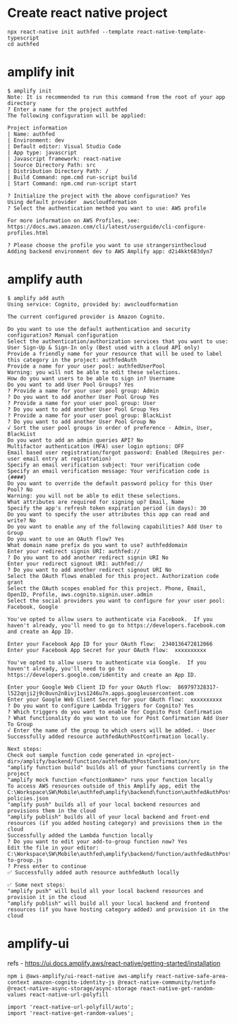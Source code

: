# Create react native project

    npx react-native init authfed --template react-native-template-typescript
    cd authfed

# amplify init

    $ amplify init
    Note: It is recommended to run this command from the root of your app directory
    ? Enter a name for the project authfed
    The following configuration will be applied:

    Project information
    | Name: authfed
    | Environment: dev
    | Default editor: Visual Studio Code
    | App type: javascript
    | Javascript framework: react-native
    | Source Directory Path: src
    | Distribution Directory Path: /
    | Build Command: npm.cmd run-script build
    | Start Command: npm.cmd run-script start

    ? Initialize the project with the above configuration? Yes
    Using default provider  awscloudformation
    ? Select the authentication method you want to use: AWS profile

    For more information on AWS Profiles, see:
    https://docs.aws.amazon.com/cli/latest/userguide/cli-configure-profiles.html

    ? Please choose the profile you want to use strangersinthecloud
    Adding backend environment dev to AWS Amplify app: d2i4kkt683dyn7

# amplify auth

    $ amplify add auth
    Using service: Cognito, provided by: awscloudformation

    The current configured provider is Amazon Cognito.

    Do you want to use the default authentication and security configuration? Manual configuration
    Select the authentication/authorization services that you want to use: User Sign-Up & Sign-In only (Best used with a cloud API only)
    Provide a friendly name for your resource that will be used to label this category in the project: authfedAuth
    Provide a name for your user pool: authfedUserPool
    Warning: you will not be able to edit these selections.
    How do you want users to be able to sign in? Username
    Do you want to add User Pool Groups? Yes
    ? Provide a name for your user pool group: Admin
    ? Do you want to add another User Pool Group Yes
    ? Provide a name for your user pool group: User
    ? Do you want to add another User Pool Group Yes
    ? Provide a name for your user pool group: BlackList
    ? Do you want to add another User Pool Group No
    √ Sort the user pool groups in order of preference · Admin, User, BlackList
    Do you want to add an admin queries API? No
    Multifactor authentication (MFA) user login options: OFF
    Email based user registration/forgot password: Enabled (Requires per-user email entry at registration)
    Specify an email verification subject: Your verification code
    Specify an email verification message: Your verification code is {####}
    Do you want to override the default password policy for this User Pool? No
    Warning: you will not be able to edit these selections.
    What attributes are required for signing up? Email, Name
    Specify the app's refresh token expiration period (in days): 30
    Do you want to specify the user attributes this app can read and write? No
    Do you want to enable any of the following capabilities? Add User to Group
    Do you want to use an OAuth flow? Yes
    What domain name prefix do you want to use? authfeddomain
    Enter your redirect signin URI: authfed://
    ? Do you want to add another redirect signin URI No
    Enter your redirect signout URI: authfed://
    ? Do you want to add another redirect signout URI No
    Select the OAuth flows enabled for this project. Authorization code grant
    Select the OAuth scopes enabled for this project. Phone, Email, OpenID, Profile, aws.cognito.signin.user.admin
    Select the social providers you want to configure for your user pool: Facebook, Google

    You've opted to allow users to authenticate via Facebook.  If you haven't already, you'll need to go to https://developers.facebook.com and create an App ID.

    Enter your Facebook App ID for your OAuth flow:  2340136472812066
    Enter your Facebook App Secret for your OAuth flow:  xxxxxxxxxx

    You've opted to allow users to authenticate via Google.  If you haven't already, you'll need to go to https://developers.google.com/identity and create an App ID.

    Enter your Google Web Client ID for your OAuth flow:  869797328317-l522qnji2j9c0uvn2n8ivj1vs1246u7n.apps.googleusercontent.com
    Enter your Google Web Client Secret for your OAuth flow:  xxxxxxxxxx
    ? Do you want to configure Lambda Triggers for Cognito? Yes
    ? Which triggers do you want to enable for Cognito Post Confirmation
    ? What functionality do you want to use for Post Confirmation Add User To Group
    √ Enter the name of the group to which users will be added. · User
    Successfully added resource authfedAuthPostConfirmation locally.

    Next steps:
    Check out sample function code generated in <project-dir>/amplify/backend/function/authfedAuthPostConfirmation/src
    "amplify function build" builds all of your functions currently in the project
    "amplify mock function <functionName>" runs your function locally
    To access AWS resources outside of this Amplify app, edit the C:\Workspace\SW\Mobile\authfed\amplify\backend\function\authfedAuthPostConfirmation\custom-policies.json
    "amplify push" builds all of your local backend resources and provisions them in the cloud
    "amplify publish" builds all of your local backend and front-end resources (if you added hosting category) and provisions them in the cloud
    Successfully added the Lambda function locally
    ? Do you want to edit your add-to-group function now? Yes
    Edit the file in your editor: C:\Workspace\SW\Mobile\authfed\amplify\backend/function/authfedAuthPostConfirmation/src/add-to-group.js
    ? Press enter to continue
    ✅ Successfully added auth resource authfedAuth locally

    ✅ Some next steps:
    "amplify push" will build all your local backend resources and provision it in the cloud
    "amplify publish" will build all your local backend and frontend resources (if you have hosting category added) and provision it in the cloud

# amplify-ui

refs - https://ui.docs.amplify.aws/react-native/getting-started/installation

    npm i @aws-amplify/ui-react-native aws-amplify react-native-safe-area-context amazon-cognito-identity-js @react-native-community/netinfo @react-native-async-storage/async-storage react-native-get-random-values react-native-url-polyfill

    import 'react-native-url-polyfill/auto';
    import 'react-native-get-random-values';
